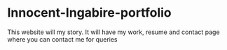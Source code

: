 # Innocent-Ingabire-portfolio
This website will my story. It will have my work, resume and contact page where you can contact me for queries
